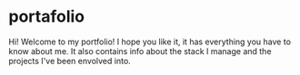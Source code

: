 # portafolio
Hi! Welcome to my portfolio! I hope you like it, it has everything you have to know about me. It also contains info about the stack I manage and the projects I've been envolved into. 
